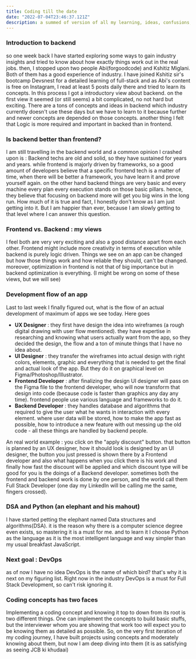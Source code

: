 ```yaml
---
title: Coding till the date
date: "2022-07-04T23:46:37.121Z"
description: a summed of version of all my learning, ideas, confusions, views and experiences in coding till now (July 2022). I felt journalizing my journey this way will help more beginners.
---
```

### Introduction to backend
so one week back I have started exploring some ways to gain industry insights and tried to know about how exactly things work out in the real jobs. then, I stopped upon two people Abi(forgoodcode) and Kshitiz Miglani. Both of them has a good experience of industry. I have joined Kshitiz sir's bootcamp Devsnest for a detailed learning of full-stack and as Abi's content is free on Instagram, I read at least 5 posts daily there and tried to learn its concepts. In this process I got a introductory view about backend. on the first view it seemed (or still seems) a bit complicated, no not hard but exciting. There are a tons of concepts and ideas in backend which industry currently doesn't use these days but we have to learn to it because further and newer concepts are depended on those concepts. another thing I felt that Logic is more required and important in backed than in frontend. 

### Is backend better than frontend?
I am still travelling in the backend world and a common opinion I crashed upon is : Backend techs are old and solid, so they have sustained for years and years. while frontend is majorly driven by frameworks, so a good amount of developers believe that a specific frontend tech is a matter of time, when there will be better a framework, you have learn it and prove yourself again. on the other hand backend things are very basic and every machine every plan every execution stands on those basic pillars. hence, they believe that focusing on backend more will get you big wins in the long run. How much of it is true and fact, I honestly don't know as I am just getting into it. But I am happier than ever, because I am slowly getting to that level where I can answer this question. 

### Frontend vs. Backend : my views
I feel both are very very exciting and also a good distance apart from each other. Frontend might include more creativity in terms of execution while backend is purely logic driven. Things we see on an app can be changed but how those things work and how reliable they should, can't be changed. moreover, optimization in frontend is not that of big importance but in backend optimization is everything. (I might be wrong on some of these views, but we will see)

### Development flow of an app
Last to last week I finally figured out, what is the flow of an actual development of maximum of apps we see today. Here goes
* **UX Designer** : they first have design the idea into wireframes (a rough digital drawing with user flow mentioned). they have expertise in researching and knowing what users actually want from the app, so they decided the design, the flow and a ton of minute things that I have no idea about.
* **UI Designer** : they transfer the wireframes into actual design with right colors, elements,  graphic and everything that is needed to get the final and actual look of the app. But they do it on graphical level on Figma/Photoshop/Illustrator.
* **Frontend Developer** : after finalizing the design UI designer will pass on the Figma file to the frontend developer, who will now transform that design into code (because code is faster than graphics any day any time). frontend people use various language and frameworks to do it.
* **Backend Developer** : they handles database and algorithms that required to give the user what he wants in interaction with every element. where user data will be stored, how to make the app fast as possible, how to introduce a new feature with out messing up the old code - all these things are handled by backend people.

An real world example : you click on the "apply discount" button. that button is planned by an UX designer, how it should look is designed by an UI designer, the button you just pressed is shown there by a Frontend developer and also what happens when you click there is his work and finally how fast the discount will be applied and which discount type will be good for you is the doings of a Backend developer. sometimes both the frontend and backend work is done by one person, and the world call them Full Stack Developer (one day my LinkedIn will be calling me the same, fingers crossed).

### DSA and Python (an elephant and his mahout)
I have started petting the elephant named Data structures and algorithms(DSA). it is the reason why there is a computer science degree even exists, so mastering it is a must for me. and to learn it I choose Python as the language as it is the most intelligent language and way simpler than my usual breakfast JavaScript.

### Next goal : DevOps
as of now I have no idea DevOps is the name of which bird? that's why it is next on my figuring list. Right now in the industry DevOps is a must for Full Stack Development, so can't risk ignoring it. 

### Coding concepts has two faces
Implementing a coding concept and knowing it top to down from its root is two different things. One can implement the concepts to build basic stuffs, but the interviewer whom you are showing that work too will expect you to be knowing them as detailed as possible. So, on the very first iteration of my coding journey, I have built projects using concepts and moderately knowing about them, but now I am deep diving into them (it is as satisfying as seeing JCB ki khudaai)